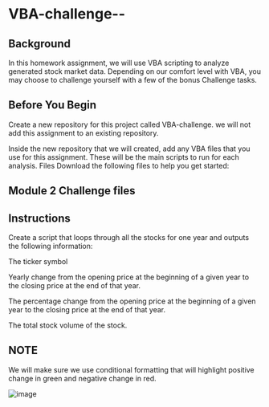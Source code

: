 # VBA-challenge--
## Background
In this homework assignment, we will use VBA scripting to analyze generated stock market data. Depending on our comfort level with VBA, you may choose to challenge yourself with a few of the bonus Challenge tasks.

## Before You Begin
Create a new repository for this project called VBA-challenge. we will not add this assignment to an existing repository.

Inside the new repository that we will created, add any VBA files that you use for this assignment. These will be the main scripts to run for each analysis.
Files
Download the following files to help you get started:

## Module 2 Challenge files

## Instructions
Create a script that loops through all the stocks for one year and outputs the following information:

The ticker symbol

Yearly change from the opening price at the beginning of a given year to the closing price at the end of that year.

The percentage change from the opening price at the beginning of a given year to the closing price at the end of that year.

The total stock volume of the stock.

## NOTE
We will make sure we use conditional formatting that will highlight positive change in green and negative change in red.


![image](https://user-images.githubusercontent.com/106934375/187582003-3553c7e5-5ed8-4272-9620-6e07ccd19303.png)


